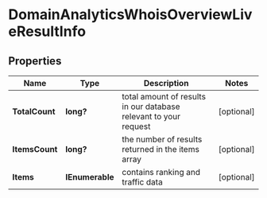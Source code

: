 # DomainAnalyticsWhoisOverviewLiveResultInfo


## Properties

| Name | Type | Description | Notes |
|------------ | ------------- | ------------- | -------------|
**TotalCount** | **long?** | total amount of results in our database relevant to your request |[optional]|
**ItemsCount** | **long?** | the number of results returned in the items array |[optional]|
**Items** | **IEnumerable<DomainAnalyticsWhoisOverviewLiveItem>** | contains ranking and traffic data |[optional]|